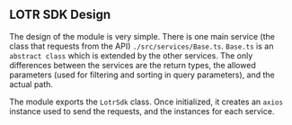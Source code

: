 ## LOTR SDK Design

The design of the module is very simple. There is one main service (the class that requests from the API) `./src/services/Base.ts`. `Base.ts` is an `abstract class` which is extended by the other services. The only differences between the services are the return types, the allowed parameters (used for filtering and sorting in query parameters), and the actual path.

The module exports the `LotrSdk` class. Once initialized, it creates an `axios` instance used to send the requests, and the instances for each service. 
